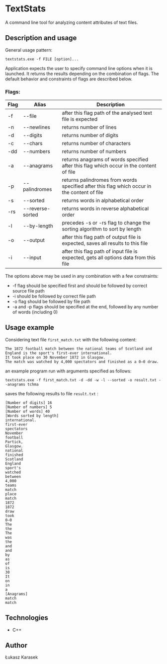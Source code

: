 # TextStats
A command line tool for analyzing content attributes of text files. 

## Description and usage
General usage pattern:

```textstats.exe -f FILE [option]...```

Application expects the user to specify command line options when it is launched. It returns the results depending on
the combination of flags. The default behavior and constraints of flags are described below. 

### Flags:
<!-- TABLE_GENERATE_START -->

| Flag | Alias     	      | Description 																				|
| ---- | ---------------- | --------------------------------------------------------------------------------------------|
|  -f  | --file           | after this flag path of the analysed text file is expected                                  |
|  -n  | --newlines       | returns number of lines                                                                     |
|  -d  | --digits         | returns number of digits                                                                    |
|  -c  | --chars          | returns number of characters                                                                |
| -dd  | --numbers        | returns number of numbers                                                                   |
|  -a  | --anagrams       | returns anagrams of words specified after this flag which occur in the content of file      |
|  -p  | --palindromes    | returns palindromes from words specified after this flag which occur in the content of file |
|  -s  | --sorted         | returns words in alphabetical order                                                         |
| -rs  | --reverse-sorted | returns words in reverse alphabetical order                                                 |
|  -l  | --by-length      | precedes -s or -rs flag to change the sorting algorithm to sort by length                    |
|  -o  | --output         | after this flag path of output file is expected, saves all results to this file             |
|  -i  | --input          | after this flag path of input file is expected, gets all options data from this file	    |


The options above may be used in any combination with a few constraints:
* -f flag should be specified first and should be followed by correct source file path
* -i should be followed by correct file path
* -o flag should be followed by file path
* -a and -p flags should be specified at the end, followed by any number of words (including 0)

## Usage example
Considering text file ```first_match.txt``` with the following content:

```
The 1872 football match between the national teams of Scotland and England is the sport's first-ever international.
It took place on 30 November 1872 in Glasgow. 
The match was watched by 4,000 spectators and finished as a 0–0 draw.
 ```

an example program run with arguments specified as follows:
```
textstats.exe -f first_match.txt -d -dd -w -l --sorted -o result.txt --anagrams tchma
```
saves the following results to file ```result.txt``` :
```
[Number of digits] 16
[Number of numbers] 5
[Number of words] 40
[Words sorted by length]
international.
first-ever
spectators
November
football
Partick,
Glasgow.
national
finished
Scotland
England
sport's
watched
between
4,000
teams
match
place
match
1872
1872
draw
took
0–0
The
the
The
was
the
and
and
by
as
of
is
30
It
on
in
a
[Anagrams]
match
match
```
## Technologies
* C++

## Author
Łukasz Karasek